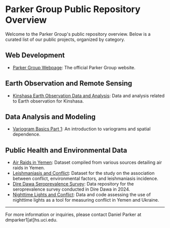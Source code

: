 # Parker Group Public Repository Overview

Welcome to the Parker Group's public repository overview. Below is a curated list of our public projects, organized by category.

## Web Development
- [Parker Group Webpage](https://github.com/parker-group/parker-group.github.io): The official Parker Group website.

## Earth Observation and Remote Sensing
- [Kinshasa Earth Observation Data and Analysis](https://github.com/parker-group/Kinshasa_EO): Data and analysis related to Earth observation for Kinshasa.

## Data Analysis and Modeling
- [Variogram Basics Part 1](https://github.com/parker-group/variogram_tutorial1): An introduction to variograms and spatial dependence.

## Public Health and Environmental Data
- [Air Raids in Yemen](https://github.com/parker-group/airraids-Yemen-LancetGH): Dataset compiled from various sources detailing air raids in Yemen.
- [Leishmaniasis and Conflict](https://github.com/parker-group/leish-PNTD): Dataset for the study on the association between conflict, environmental factors, and leishmaniasis incidence.
- [Dire Dawa Seroprevalence Survey](https://github.com/parker-group/DireDawa_Seroepi): Data repository for the seroprevalence survey conducted in Dire Dawa in 2024.
- [Nighttime Lights and Conflict](https://github.com/parker-group/NTL_conflict): Data and code assessing the use of nighttime lights as a tool for measuring conflict in Yemen and Ukraine.

---

For more information or inquiries, please contact Daniel Parker at dmparker1[at]hs.uci.edu.
